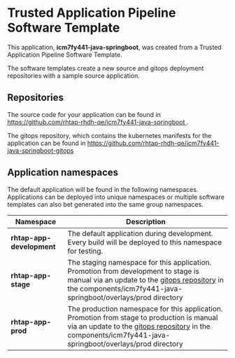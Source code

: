 # Trusted Application Pipeline Software Template

This application, **icm7fy441-java-springboot**, was created from a Trusted Application Pipeline Software Template.

The software templates create a new source and gitops deployment repositories with a sample source application. 

## Repositories

The source code for your application can be found in [https://github.com/rhtap-rhdh-qe/icm7fy441-java-springboot ](https://github.com/rhtap-rhdh-qe/icm7fy441-java-springboot ).
 
The gitops repository, which contains the kubernetes manifests for the application can be found in 
[https://github.com/rhtap-rhdh-qe/icm7fy441-java-springboot-gitops ](https://github.com/rhtap-rhdh-qe/icm7fy441-java-springboot-gitops ) 

## Application namespaces 

The default application will be found in the following namespaces. Applications can be deployed into unique namespaces or multiple software templates can also bet generated into the same group namespaces.  

|  Namespace   |  Description   |  
| -------- | -------- |   
| **rhtap-app-development** | The default application during development. Every build will be deployed to this namespace for testing. | 
| **rhtap-app-stage** | The staging namespace for this application. Promotion from development to stage is manual via an update to the [gitops repository](https://github.com/rhtap-rhdh-qe/icm7fy441-java-springboot-gitops ) in the components/icm7fy441-java-springboot/overlays/prod directory |  
| **rhtap-app-prod** | The production namespace for this application. Promotion from stage to production is manual via an update to the [gitops repository](https://github.com/rhtap-rhdh-qe/icm7fy441-java-springboot-gitops ) in the components/icm7fy441-java-springboot/overlays/prod directory | 